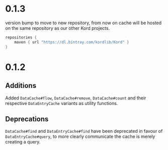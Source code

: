 # 0.1.3

version bump to move to new repository, from now on cache will be hosted on the same repository as our other Kord projects.
```groovy
repositories {
    maven { url "https://dl.bintray.com/kordlib/Kord" }
}
```

# 0.1.2

## Additions

Added `DataCache#flow`, `DataCache#remove`, `DataCache#count` and their respective `DataEntryCache` variants 
as utility functions.

## Deprecations

`DataCache#find` and `DataEntryCache#find` have been deprecated in favour of `DataEntryCache#query`, to
more clearly communicate the cache is merely creating a query.
